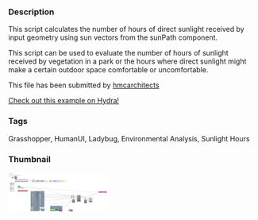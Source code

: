 ### Description 
This script calculates the number of hours of direct sunlight received by input geometry using sun vectors from the sunPath component.

This script can be used to evaluate the number of hours of sunlight received by vegetation in a park or the hours where direct sunlight might make a certain outdoor space comfortable or uncomfortable.

This file has been submitted by [hmcarchitects](https://github.com/hmcarchitects)

[Check out this example on Hydra!](http://hydrashare.github.io/hydra/viewer?owner=hmcarchitects&fork=hydra&id=Grasshopper_-_GH_-_E_-_Sunlight_Hours_Analysis)
### Tags 
Grasshopper, HumanUI, Ladybug, Environmental Analysis, Sunlight Hours
### Thumbnail 
![Screenshot](https://raw.githubusercontent.com/hmcarchitects/hydra/master/Grasshopper_-_GH_-_E_-_Sunlight_Hours_Analysis/thumbnail.png)
